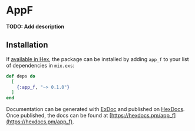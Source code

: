 # AppF

**TODO: Add description**

## Installation

If [available in Hex](https://hex.pm/docs/publish), the package can be installed
by adding `app_f` to your list of dependencies in `mix.exs`:

```elixir
def deps do
  [
    {:app_f, "~> 0.1.0"}
  ]
end
```

Documentation can be generated with [ExDoc](https://github.com/elixir-lang/ex_doc)
and published on [HexDocs](https://hexdocs.pm). Once published, the docs can
be found at [https://hexdocs.pm/app_f](https://hexdocs.pm/app_f).

